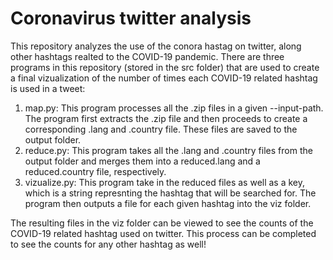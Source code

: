 # Coronavirus twitter analysis

This repository analyzes the use of the conora hastag on twitter, along other hashtags realted to the COVID-19 pandemic. There are three programs in this repository (stored in the src folder) that are used to create a final vizualization of the number of times each COVID-19 related hashtag is used in a tweet: 

1. map.py: This program processes all the .zip files in a given --input-path. The program first extracts the .zip file and then proceeds to create a corresponding  .lang and .country file. These files are saved to the output folder. 
2. reduce.py: This program takes all the .lang and .country files from the output folder and merges them into a reduced.lang and a reduced.country file, respectively. 
3. vizualize.py: This program take in the reduced files as well as a key, which is a string represnting the hashtag that will be searched for. The program then outputs a file for each given hashtag into the viz folder. 

The resulting files in the viz folder can be viewed to see the counts of the COVID-19 related hashtag used on twitter. This process can be completed to see the counts for any other hashtag as well!
